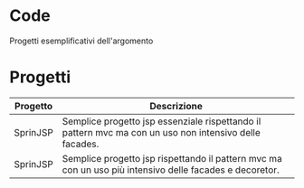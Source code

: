 # Code
Progetti esemplificativi dell'argomento 

# Progetti

| Progetto |Descrizione |
|----------|------------|
| SprinJSP | Semplice progetto jsp essenziale rispettando il pattern mvc ma con un uso non intensivo delle facades.|
| SprinJSP | Semplice progetto jsp rispettando il pattern mvc ma con un uso più intensivo delle facades e decoretor.|